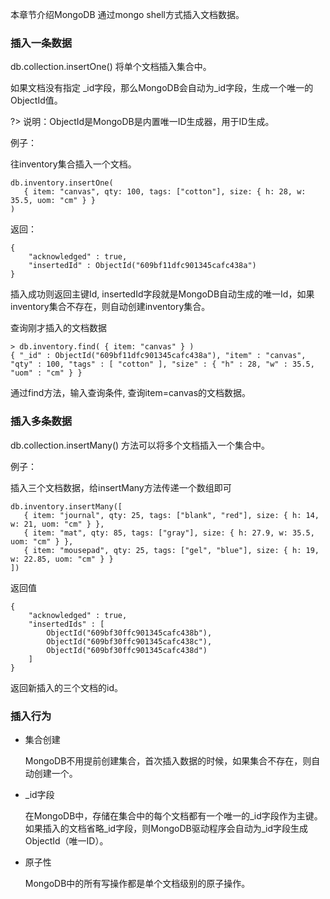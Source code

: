 本章节介绍MongoDB 通过mongo shell方式插入文档数据。

### 插入一条数据

db.collection.insertOne() 将单个文档插入集合中。

如果文档没有指定 _id字段，那么MongoDB会自动为_id字段，生成一个唯一的ObjectId值。

?> 说明：ObjectId是MongoDB是内置唯一ID生成器，用于ID生成。

例子：

往inventory集合插入一个文档。
```console
db.inventory.insertOne(
   { item: "canvas", qty: 100, tags: ["cotton"], size: { h: 28, w: 35.5, uom: "cm" } }
)
```

返回：
```console
{
    "acknowledged" : true,
    "insertedId" : ObjectId("609bf11dfc901345cafc438a")
}
```

插入成功则返回主键Id, insertedId字段就是MongoDB自动生成的唯一Id，如果inventory集合不存在，则自动创建inventory集合。

查询刚才插入的文档数据
```console
> db.inventory.find( { item: "canvas" } )
{ "_id" : ObjectId("609bf11dfc901345cafc438a"), "item" : "canvas", "qty" : 100, "tags" : [ "cotton" ], "size" : { "h" : 28, "w" : 35.5, "uom" : "cm" } }
```
通过find方法，输入查询条件, 查询item=canvas的文档数据。

### 插入多条数据

db.collection.insertMany() 方法可以将多个文档插入一个集合中。

例子：

插入三个文档数据，给insertMany方法传递一个数组即可
```console
db.inventory.insertMany([
   { item: "journal", qty: 25, tags: ["blank", "red"], size: { h: 14, w: 21, uom: "cm" } },
   { item: "mat", qty: 85, tags: ["gray"], size: { h: 27.9, w: 35.5, uom: "cm" } },
   { item: "mousepad", qty: 25, tags: ["gel", "blue"], size: { h: 19, w: 22.85, uom: "cm" } }
])
```

返回值
```console
{
    "acknowledged" : true,
    "insertedIds" : [
        ObjectId("609bf30ffc901345cafc438b"),
        ObjectId("609bf30ffc901345cafc438c"),
        ObjectId("609bf30ffc901345cafc438d")
    ]
}
```
返回新插入的三个文档的id。

### 插入行为
- 集合创建

    MongoDB不用提前创建集合，首次插入数据的时候，如果集合不存在，则自动创建一个。

- _id字段

    在MongoDB中，存储在集合中的每个文档都有一个唯一的_id字段作为主键。 如果插入的文档省略_id字段，则MongoDB驱动程序会自动为_id字段生成ObjectId（唯一ID）。
    
- 原子性    

    MongoDB中的所有写操作都是单个文档级别的原子操作。